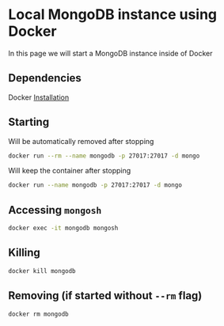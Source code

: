 # Local MongoDB instance using Docker

In this page we will start a MongoDB instance inside of Docker

## Dependencies

Docker [Installation](../../docker/)

## Starting

Will be automatically removed after stopping

```sh
docker run --rm --name mongodb -p 27017:27017 -d mongo
```

Will keep the container after stopping

```sh
docker run --name mongodb -p 27017:27017 -d mongo
```

## Accessing `mongosh`

```sh
docker exec -it mongodb mongosh
```

## Killing

```sh
docker kill mongodb
```

## Removing (if started without `--rm` flag)

```sh
docker rm mongodb
```
